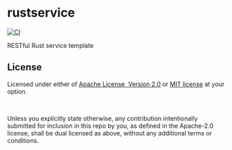 # rustservice

[![CI](https://github.com/dexwritescode/rustservice/actions/workflows/ci.yaml/badge.svg?branch=main)](https://github.com/dexwritescode/rustservice/actions/workflows/ci.yaml)

RESTful Rust service template

## License

Licensed under either of <a href="LICENSE-APACHE">Apache License, Version
2.0</a> or <a href="LICENSE-MIT">MIT license</a> at your option.

<br>

Unless you explicitly state otherwise, any contribution intentionally submitted
for inclusion in this repo by you, as defined in the Apache-2.0 license, shall
be dual licensed as above, without any additional terms or conditions.